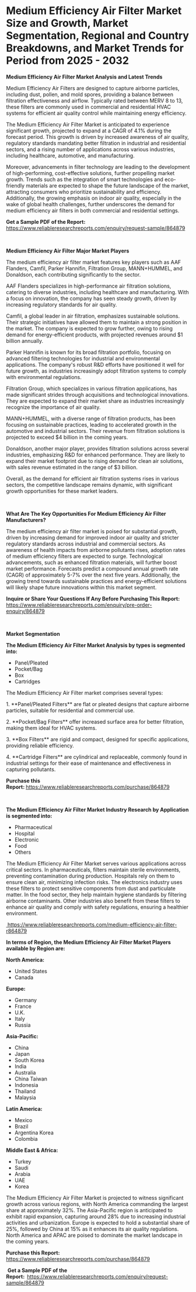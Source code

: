 <p><h1>Medium Efficiency Air Filter Market Size and Growth, Market Segmentation, Regional and Country Breakdowns, and Market Trends for Period from 2025 -  2032</h1></p><p><strong>Medium Efficiency Air Filter Market Analysis and Latest Trends</strong></p>
<p><p>Medium Efficiency Air Filters are designed to capture airborne particles, including dust, pollen, and mold spores, providing a balance between filtration effectiveness and airflow. Typically rated between MERV 8 to 13, these filters are commonly used in commercial and residential HVAC systems for efficient air quality control while maintaining energy efficiency.</p><p>The Medium Efficiency Air Filter Market is anticipated to experience significant growth, projected to expand at a CAGR of 4.1% during the forecast period. This growth is driven by increased awareness of air quality, regulatory standards mandating better filtration in industrial and residential sectors, and a rising number of applications across various industries, including healthcare, automotive, and manufacturing.</p><p>Moreover, advancements in filter technology are leading to the development of high-performing, cost-effective solutions, further propelling market growth. Trends such as the integration of smart technologies and eco-friendly materials are expected to shape the future landscape of the market, attracting consumers who prioritize sustainability and efficiency. Additionally, the growing emphasis on indoor air quality, especially in the wake of global health challenges, further underscores the demand for medium efficiency air filters in both commercial and residential settings.</p></p>
<p><strong>Get a Sample PDF of the Report:&nbsp;</strong> <a href="https://www.reliableresearchreports.com/enquiry/request-sample/864879?utm_campaign=48&utm_medium=2&utm_source=Github&utm_content=ia&utm_term=16042025&utm_id=medium-efficiency-air-filter">https://www.reliableresearchreports.com/enquiry/request-sample/864879</a></p>
<p>&nbsp;</p>
<p><strong>Medium Efficiency Air Filter Major Market Players</strong></p>
<p><p>The medium efficiency air filter market features key players such as AAF Flanders, Camfil, Parker Hannifin, Filtration Group, MANN+HUMMEL, and Donaldson, each contributing significantly to the sector. </p><p>AAF Flanders specializes in high-performance air filtration solutions, catering to diverse industries, including healthcare and manufacturing. With a focus on innovation, the company has seen steady growth, driven by increasing regulatory standards for air quality.</p><p>Camfil, a global leader in air filtration, emphasizes sustainable solutions. Their strategic initiatives have allowed them to maintain a strong position in the market. The company is expected to grow further, owing to rising demand for energy-efficient products, with projected revenues around $1 billion annually.</p><p>Parker Hannifin is known for its broad filtration portfolio, focusing on advanced filtering technologies for industrial and environmental applications. The company's robust R&D efforts have positioned it well for future growth, as industries increasingly adopt filtration systems to comply with environmental regulations.</p><p>Filtration Group, which specializes in various filtration applications, has made significant strides through acquisitions and technological innovations. They are expected to expand their market share as industries increasingly recognize the importance of air quality.</p><p>MANN+HUMMEL, with a diverse range of filtration products, has been focusing on sustainable practices, leading to accelerated growth in the automotive and industrial sectors. Their revenue from filtration solutions is projected to exceed $4 billion in the coming years.</p><p>Donaldson, another major player, provides filtration solutions across several industries, emphasizing R&D for enhanced performance. They are likely to expand their market footprint due to rising demand for clean air solutions, with sales revenue estimated in the range of $3 billion.</p><p>Overall, as the demand for efficient air filtration systems rises in various sectors, the competitive landscape remains dynamic, with significant growth opportunities for these market leaders.</p></p>
<p>&nbsp;</p>
<p><strong>What Are The Key Opportunities For Medium Efficiency Air Filter Manufacturers?</strong></p>
<p><p>The medium efficiency air filter market is poised for substantial growth, driven by increasing demand for improved indoor air quality and stricter regulatory standards across industrial and commercial sectors. As awareness of health impacts from airborne pollutants rises, adoption rates of medium efficiency filters are expected to surge. Technological advancements, such as enhanced filtration materials, will further boost market performance. Forecasts predict a compound annual growth rate (CAGR) of approximately 5-7% over the next five years. Additionally, the growing trend towards sustainable practices and energy-efficient solutions will likely shape future innovations within this market segment.</p></p>
<p><strong>Inquire or Share Your Questions If Any Before Purchasing This Report:</strong> <a href="https://www.reliableresearchreports.com/enquiry/pre-order-enquiry/864879?utm_campaign=48&utm_medium=2&utm_source=Github&utm_content=ia&utm_term=16042025&utm_id=medium-efficiency-air-filter">https://www.reliableresearchreports.com/enquiry/pre-order-enquiry/864879</a></p>
<p>&nbsp;</p>
<p><strong>Market Segmentation</strong></p>
<p><strong>The Medium Efficiency Air Filter Market Analysis by types is segmented into:</strong></p>
<p><ul><li>Panel/Pleated</li><li>Pocket/Bag</li><li>Box</li><li>Cartridges</li></ul></p>
<p><p>The Medium Efficiency Air Filter market comprises several types: </p><p>1. **Panel/Pleated Filters** are flat or pleated designs that capture airborne particles, suitable for residential and commercial use. </p><p>2. **Pocket/Bag Filters** offer increased surface area for better filtration, making them ideal for HVAC systems.  </p><p>3. **Box Filters** are rigid and compact, designed for specific applications, providing reliable efficiency. </p><p>4. **Cartridge Filters** are cylindrical and replaceable, commonly found in industrial settings for their ease of maintenance and effectiveness in capturing pollutants. </p></p>
<p><strong>Purchase this Report:&nbsp;</strong><a href="https://www.reliableresearchreports.com/purchase/864879?utm_campaign=48&utm_medium=2&utm_source=Github&utm_content=ia&utm_term=16042025&utm_id=medium-efficiency-air-filter">https://www.reliableresearchreports.com/purchase/864879</a></p>
<p>&nbsp;</p>
<p><strong>The Medium Efficiency Air Filter Market Industry Research by Application is segmented into:</strong></p>
<p><ul><li>Pharmaceutical</li><li>Hospital</li><li>Electronic</li><li>Food</li><li>Others</li></ul></p>
<p><p>The Medium Efficiency Air Filter Market serves various applications across critical sectors. In pharmaceuticals, filters maintain sterile environments, preventing contamination during production. Hospitals rely on them to ensure clean air, minimizing infection risks. The electronics industry uses these filters to protect sensitive components from dust and particulate matter. In the food sector, they help maintain hygiene standards by filtering airborne contaminants. Other industries also benefit from these filters to enhance air quality and comply with safety regulations, ensuring a healthier environment.</p></p>
<p><a href="https://www.reliableresearchreports.com/medium-efficiency-air-filter-r864879?utm_campaign=48&utm_medium=2&utm_source=Github&utm_content=ia&utm_term=16042025&utm_id=medium-efficiency-air-filter">&nbsp;https://www.reliableresearchreports.com/medium-efficiency-air-filter-r864879</a></p>
<p><strong>In terms of Region, the Medium Efficiency Air Filter Market Players available by Region are:</strong></p>
<p>
    <p> <strong> North America: </strong>
        <ul>
            <li>United States</li>
            <li>Canada</li>
        </ul>
        </p> 
    <p> <strong> Europe: </strong>
        <ul>
            <li>Germany</li>
            <li>France</li>
            <li>U.K.</li>
            <li>Italy</li>
            <li>Russia</li>
        </ul>
        </p> 
    <p> <strong> Asia-Pacific: </strong>
        <ul>
            <li>China</li>
            <li>Japan</li>
            <li>South Korea</li>
            <li>India</li>
            <li>Australia</li>
            <li>China Taiwan</li>
            <li>Indonesia</li>
            <li>Thailand</li>
            <li>Malaysia</li>
        </ul>
        </p> 
    <p> <strong> Latin America: </strong>
        <ul>
            <li>Mexico</li>
            <li>Brazil</li>
            <li>Argentina Korea</li>
            <li>Colombia</li>
        </ul>
        </p> 
    <p> <strong> Middle East & Africa: </strong>
        <ul>
            <li>Turkey</li>
            <li>Saudi</li>
            <li>Arabia</li>
            <li>UAE</li>
            <li>Korea</li>
        </ul>
    </p>
    </p>
<p><p>The Medium Efficiency Air Filter Market is projected to witness significant growth across various regions, with North America commanding the largest share at approximately 32%. The Asia-Pacific region is anticipated to exhibit rapid expansion, capturing around 28% due to increasing industrial activities and urbanization. Europe is expected to hold a substantial share of 25%, followed by China at 15% as it enhances its air quality regulations. North America and APAC are poised to dominate the market landscape in the coming years.</p></p>
<p><strong>Purchase this Report: </strong><a href="https://www.reliableresearchreports.com/purchase/864879?utm_campaign=48&utm_medium=2&utm_source=Github&utm_content=ia&utm_term=16042025&utm_id=medium-efficiency-air-filter">https://www.reliableresearchreports.com/purchase/864879</a></p>
<p>&nbsp;<strong>Get a Sample PDF of the Report:&nbsp;&nbsp;</strong><a href="https://www.reliableresearchreports.com/enquiry/request-sample/864879?utm_campaign=48&utm_medium=2&utm_source=Github&utm_content=ia&utm_term=16042025&utm_id=medium-efficiency-air-filter">https://www.reliableresearchreports.com/enquiry/request-sample/864879</a></p>
<p><strong></strong></p>
<p><p></p><p></p><p></p></p>